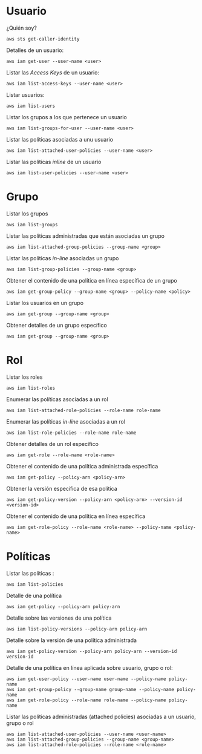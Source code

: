 # Usuario

¿Quién soy?
```
aws sts get-caller-identity
```
Detalles de un usuario:
```
aws iam get-user --user-name <user>
```
Listar las *Access Keys* de un usuario:
```
aws iam list-access-keys --user-name <user>
```
Listar usuarios:
```
aws iam list-users
```
Listar los grupos a los que pertenece un usuario
```
aws iam list-groups-for-user --user-name <user>
```
Listar las políticas asociadas a unu usuario
```
aws iam list-attached-user-policies --user-name <user>
```
Listar las políticas *inline* de un usuario
```
aws iam list-user-policies --user-name <user>
```

# Grupo

Listar los grupos
```
aws iam list-groups
```
Listar las políticas administradas que están asociadas un grupo
```
aws iam list-attached-group-policies --group-name <group>
```
Listar las políticas *in-line* asociadas un grupo
```
aws iam list-group-policies --group-name <group>
```
Obtener el contenido de una política en línea específica de un grupo
```
aws iam get-group-policy --group-name <group> --policy-name <policy>
```
Listar los usuarios en un grupo
```
aws iam get-group --group-name <group>
```
Obtener detalles de un grupo específico
```
aws iam get-group --group-name <group>
```

# Rol

Listar los roles
```
aws iam list-roles
```
Enumerar las políticas asociadas a un rol
```
aws iam list-attached-role-policies --role-name role-name
```
Enumerar las políticas *in-line* asociadas a un rol
```
aws iam list-role-policies --role-name role-name
```
Obtener detalles de un rol específico
```
aws iam get-role --role-name <role-name>
```
Obtener el contenido de una política administrada específica
```
aws iam get-policy --policy-arn <policy-arn>
```
Obtener la versión específica de esa política
```
aws iam get-policy-version --policy-arn <policy-arn> --version-id <version-id>
```
Obtener el contenido de una política en línea específica 
```
aws iam get-role-policy --role-name <role-name> --policy-name <policy-name>
```
# Políticas
Listar las políticas :
```
aws iam list-policies
```
Detalle de una política
```
aws iam get-policy --policy-arn policy-arn
```
Detalle sobre las versiones de una política
```
aws iam list-policy-versions --policy-arn policy-arn
```
Detalle sobre la versión de una política administrada
```
aws iam get-policy-version --policy-arn policy-arn --version-id version-id
```
Detalle de una política en línea aplicada sobre usuario, grupo o rol:
```
aws iam get-user-policy --user-name user-name --policy-name policy-name
aws iam get-group-policy --group-name group-name --policy-name policy-name
aws iam get-role-policy --role-name role-name --policy-name policy-name
```
Listar las políticas administradas (attached policies) asociadas a un usuario, grupo o rol
```
aws iam list-attached-user-policies --user-name <user-name>
aws iam list-attached-group-policies --group-name <group-name>
aws iam list-attached-role-policies --role-name <role-name>
```
